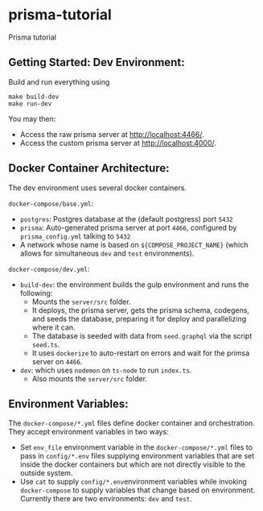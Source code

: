 # prisma-tutorial
Prisma tutorial

## Getting Started: Dev Environment:
Build and run everything using
```
make build-dev
make run-dev
```

You may then:

- Access the raw prisma server at [http://localhost:4466/](http://localhost:4466/).
- Access the custom prisma server at [http://localhost:4000/](http://localhost:4000/).

## Docker Container Architecture:
The dev environment uses several docker containers.

`docker-compose/base.yml`:

- `postgres`: Postgres database at the (default postgress) port `5432`
- `prisma`: Auto-generated prisma server at port `4466`, configured by `prisma_config.yml` talking to `5432`
- A network whose name is based on `${COMPOSE_PROJECT_NAME}` (which allows for simultaneous `dev` and `test` environments).


`docker-compose/dev.yml`:

- `build-dev`: the environment builds the gulp environment and runs the following:
	- Mounts the `server/src` folder.
	- It deploys, the prisma server, gets the prisma schema, codegens, and seeds the database, preparing it for deploy and parallelizing where it can.
	- The database is seeded with data from `seed.graphql` via the script `seed.ts`.
	- It uses `dockerize` to auto-restart on errors and wait for the primsa server on `4466`.
- `dev`: which uses `nodemon` on `ts-node` to run `index.ts`.
	- Also mounts the `server/src` folder.

## Environment Variables:
The `docker-compose/*.yml` files define docker container and orchestration.  They accept environment variables in two ways:

- Set `env_file` environment variable in the `docker-compose/*.yml` files to pass in `config/*.env` files supplying environment variables that are set inside the docker containers but which are not directly visible to the outside system.
- Use `cat` to supply `config/*.env`environment variables while invoking `docker-compose` to supply variables that change based on environment.  Currently there are two environments: `dev` and `test`.
